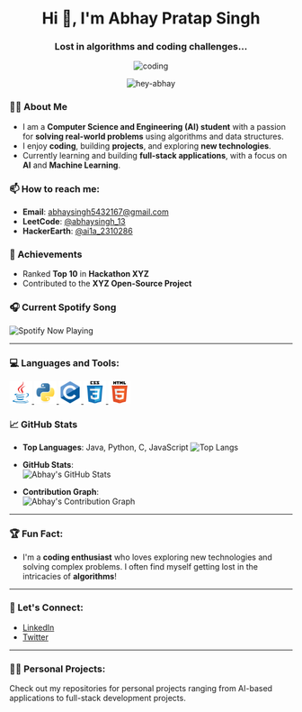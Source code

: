 <h1 align="center">Hi 👋, I'm Abhay Pratap Singh</h1>
<h3 align="center">Lost in algorithms and coding challenges...</h3>

<p align="center">
  <img src="https://media.giphy.com/media/H7f5ZGjvKXBaLbBigO/giphy.gif" alt="coding" width="400" />
</p>

<p align="center"> 
  <img src="https://komarev.com/ghpvc/?username=hey-abhay&label=Profile%20views&color=0e75b6&style=flat" alt="hey-abhay" />
</p>

### 👨‍💻 About Me
- I am a **Computer Science and Engineering (AI) student** with a passion for **solving real-world problems** using algorithms and data structures.
- I enjoy **coding**, building **projects**, and exploring **new technologies**.
- Currently learning and building **full-stack applications**, with a focus on **AI** and **Machine Learning**.

### 📫 How to reach me:
- **Email**: [abhaysingh5432167@gmail.com](mailto:abhaysingh5432167@gmail.com)
- **LeetCode**: [@abhaysingh_13](https://www.leetcode.com/abhaysingh_13)
- **HackerEarth**: [@ai1a_2310286](https://www.hackerearth.com/@ai1a_2310286)

### 🎯 Achievements
- Ranked **Top 10** in **Hackathon XYZ**
- Contributed to the **XYZ Open-Source Project**

### 🎧 Current Spotify Song
![Spotify Now Playing](https://spotify-now-playing-hype.vercel.app/api/spotify)

---

### 💻 Languages and Tools:
<p align="left">
  <a href="https://www.java.com" target="_blank" rel="noreferrer"> <img src="https://raw.githubusercontent.com/devicons/devicon/master/icons/java/java-original.svg" alt="java" width="40" height="40"/> </a>
  <a href="https://www.python.org" target="_blank" rel="noreferrer"> <img src="https://raw.githubusercontent.com/devicons/devicon/master/icons/python/python-original.svg" alt="python" width="40" height="40"/> </a>
  <a href="https://www.cprogramming.com/" target="_blank" rel="noreferrer"> <img src="https://raw.githubusercontent.com/devicons/devicon/master/icons/c/c-original.svg" alt="c" width="40" height="40"/> </a>
  <a href="https://www.w3schools.com/css/" target="_blank" rel="noreferrer"> <img src="https://raw.githubusercontent.com/devicons/devicon/master/icons/css3/css3-original-wordmark.svg" alt="css3" width="40" height="40"/> </a>
  <a href="https://www.w3.org/html/" target="_blank" rel="noreferrer"> <img src="https://raw.githubusercontent.com/devicons/devicon/master/icons/html5/html5-original-wordmark.svg" alt="html5" width="40" height="40"/> </a>
</p>

### 📈 GitHub Stats
- **Top Languages**: Java, Python, C, JavaScript
![Top Langs](https://github-readme-stats.vercel.app/api/top-langs/?username=hey-abhay&langs_count=6&layout=compact&theme=radical)

- **GitHub Stats**:  
![Abhay's GitHub Stats](https://github-readme-stats.vercel.app/api?username=hey-abhay&show_icons=true&count_private=true&hide_title=true&hide=prs&theme=radical)

- **Contribution Graph**:  
![Abhay's Contribution Graph](https://activity-graph.herokuapp.com/graph?username=hey-abhay&theme=react-dark)

---

### 🏆 Fun Fact:
- I'm a **coding enthusiast** who loves exploring new technologies and solving complex problems. I often find myself getting lost in the intricacies of **algorithms**!

---

### 🚀 Let's Connect:
- [LinkedIn](https://www.linkedin.com/in/abhay-singh-b47405315)
- [Twitter](https://twitter.com/Abhay_Singh)

---

### 👨‍💻 Personal Projects:
Check out my repositories for personal projects ranging from AI-based applications to full-stack development projects.
